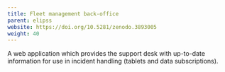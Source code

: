 ```yaml
---
title: Fleet management back-office
parent: elipss
website: https://doi.org/10.5281/zenodo.3893005
weight: 40
---
```


A web application which provides the support desk with up-to-date information for use in incident handling (tablets and data subscriptions).
